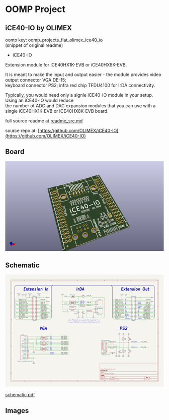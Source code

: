 # OOMP Project  
## iCE40-IO  by OLIMEX  
  
oomp key: oomp_projects_flat_olimex_ice40_io  
(snippet of original readme)  
  
- iCE40-IO  
  
Extension module for iCE40HX1K-EVB or iCE40HX8K-EVB.  
  
It is meant to make the input and output easier - the module provides video output connector VGA DE-15;   
keyboard connector PS2; infra red chip TFDU4100 for IrDA connectivity.  
  
Typically, you would need only a signle iCE40-IO module in your setup. Using an iCE40-IO would reduce  
the number of ADC and DAC expansion modules that you can use with a single iCE40HX1K-EVB or iCE40HX8K-EVB board.  
  
  full source readme at [readme_src.md](readme_src.md)  
  
source repo at: [https://github.com/OLIMEX/iCE40-IO](https://github.com/OLIMEX/iCE40-IO)  
## Board  
  
[![working_3d.png](working_3d_600.png)](working_3d.png)  
## Schematic  
  
[![working_schematic.png](working_schematic_600.png)](working_schematic.png)  
  
[schematic pdf](working_schematic.pdf)  
## Images  
